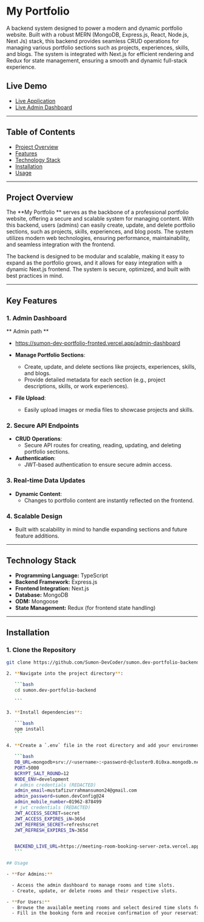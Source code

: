 # **My Portfolio**

A backend system designed to power a modern and dynamic portfolio website. Built with a robust MERN (MongoDB, Express.js, React, Node.js, Next Js) stack, this backend provides seamless CRUD operations for managing various portfolio sections such as projects, experiences, skills, and blogs. The system is integrated with Next.js for efficient rendering and Redux for state management, ensuring a smooth and dynamic full-stack experience.

## **Live Demo**
- [Live Application](https://sumon-dev-portfolio-fronted.vercel.app/)
- [Live Admin Dashboard](https://sumon-dev-portfolio-fronted.vercel.app/admin-dashboard)

---

## **Table of Contents**

- [Project Overview](#project-overview)
- [Features](#features)
- [Technology Stack](#technology-stack)
- [Installation](#installation)
- [Usage](#usage)

---

## **Project Overview**

The **My Portfolio ** serves as the backbone of a professional portfolio website, offering a secure and scalable system for managing content. With this backend, users (admins) can easily create, update, and delete portfolio sections, such as projects, skills, experiences, and blog posts. The system utilizes modern web technologies, ensuring performance, maintainability, and seamless integration with the frontend.

The backend is designed to be modular and scalable, making it easy to expand as the portfolio grows, and it allows for easy integration with a dynamic Next.js frontend. The system is secure, optimized, and built with best practices in mind.

---

## **Key Features**

### **1. Admin Dashboard**

** Admin path **
- https://sumon-dev-portfolio-fronted.vercel.app/admin-dashboard 

- **Manage Portfolio Sections**:
  - Create, update, and delete sections like projects, experiences, skills, and blogs.
  - Provide detailed metadata for each section (e.g., project descriptions, skills, or work experiences).
- **File Upload**:
  - Easily upload images or media files to showcase projects and skills.

### **2. Secure API Endpoints**

- **CRUD Operations**:
  - Secure API routes for creating, reading, updating, and deleting portfolio sections.
- **Authentication**:
  - JWT-based authentication to ensure secure admin access.

### **3. Real-time Data Updates**

- **Dynamic Content**:
  - Changes to portfolio content are instantly reflected on the frontend.

### **4. Scalable Design**

- Built with scalability in mind to handle expanding sections and future feature additions.

---

## **Technology Stack**

- **Programming Language:** TypeScript
- **Backend Framework:** Express.js
- **Frontend Integration:** Next.js
- **Database:** MongoDB
- **ODM:** Mongoose
- **State Management:** Redux (for frontend state handling)

---

## **Installation**

### **1. Clone the Repository**

````bash
git clone https://github.com/Sumon-DevCoder/sumon.dev-portfolio-backend.git

2. **Navigate into the project directory**:

   ```bash
   cd sumon.dev-portfolio-backend

   ```

3. **Install dependencies**:

   ```bash
   npm install
   ```

4. **Create a `.env` file in the root directory and add your environment variables**:

   ```bash
   DB_URL=mongodb+srv://<username>:<password>@cluster0.0i0xa.mongodb.net/meetingRoomDB?retryWrites=true&w=majority&appName=Cluster0
   PORT=5000
   BCRYPT_SALT_ROUND=12
   NODE_ENV=development
   # admin credentials (REDACTED)
   admin_email=mustafizurrahmansumon24@gmail.com
   admin_password=sumon.devConfig@24
   admin_mobile_number=01962-878499
   # jwt credentials (REDACTED)
   JWT_ACCESS_SECRET=secret
   JWT_ACCESS_EXPIRES_iN=365d
   JWT_REFRESH_SECRET=refreshscret
   JWT_REFRESH_EXPIRES_IN=365d


   BACKEND_LIVE_URL=https://meeting-room-booking-server-zeta.vercel.app/
   ```

## Usage

- **For Admins:**

  - Access the admin dashboard to manage rooms and time slots.
  - Create, update, or delete rooms and their respective slots.

- **For Users:**
  - Browse the available meeting rooms and select desired time slots for booking.
  - Fill in the booking form and receive confirmation of your reservation.
````
